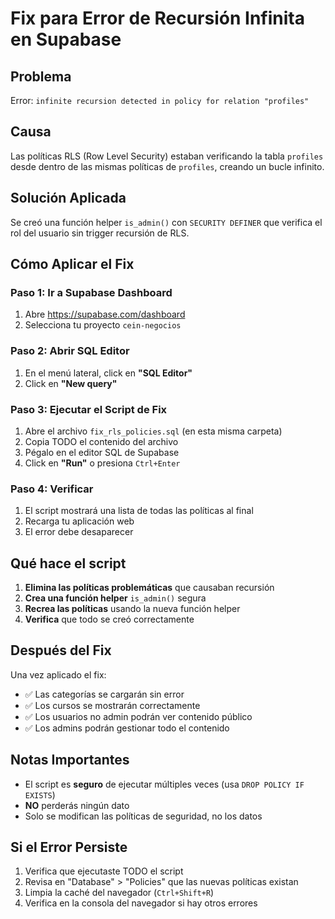 # Fix para Error de Recursión Infinita en Supabase

## Problema
Error: `infinite recursion detected in policy for relation "profiles"`

## Causa
Las políticas RLS (Row Level Security) estaban verificando la tabla `profiles` desde dentro de las mismas políticas de `profiles`, creando un bucle infinito.

## Solución Aplicada

Se creó una función helper `is_admin()` con `SECURITY DEFINER` que verifica el rol del usuario sin trigger recursión de RLS.

## Cómo Aplicar el Fix

### Paso 1: Ir a Supabase Dashboard
1. Abre https://supabase.com/dashboard
2. Selecciona tu proyecto `cein-negocios`

### Paso 2: Abrir SQL Editor
1. En el menú lateral, click en **"SQL Editor"**
2. Click en **"New query"**

### Paso 3: Ejecutar el Script de Fix
1. Abre el archivo `fix_rls_policies.sql` (en esta misma carpeta)
2. Copia TODO el contenido del archivo
3. Pégalo en el editor SQL de Supabase
4. Click en **"Run"** o presiona `Ctrl+Enter`

### Paso 4: Verificar
1. El script mostrará una lista de todas las políticas al final
2. Recarga tu aplicación web
3. El error debe desaparecer

## Qué hace el script

1. **Elimina las políticas problemáticas** que causaban recursión
2. **Crea una función helper** `is_admin()` segura
3. **Recrea las políticas** usando la nueva función helper
4. **Verifica** que todo se creó correctamente

## Después del Fix

Una vez aplicado el fix:
- ✅ Las categorías se cargarán sin error
- ✅ Los cursos se mostrarán correctamente
- ✅ Los usuarios no admin podrán ver contenido público
- ✅ Los admins podrán gestionar todo el contenido

## Notas Importantes

- El script es **seguro** de ejecutar múltiples veces (usa `DROP POLICY IF EXISTS`)
- **NO** perderás ningún dato
- Solo se modifican las políticas de seguridad, no los datos

## Si el Error Persiste

1. Verifica que ejecutaste TODO el script
2. Revisa en "Database" > "Policies" que las nuevas políticas existan
3. Limpia la caché del navegador (`Ctrl+Shift+R`)
4. Verifica en la consola del navegador si hay otros errores
